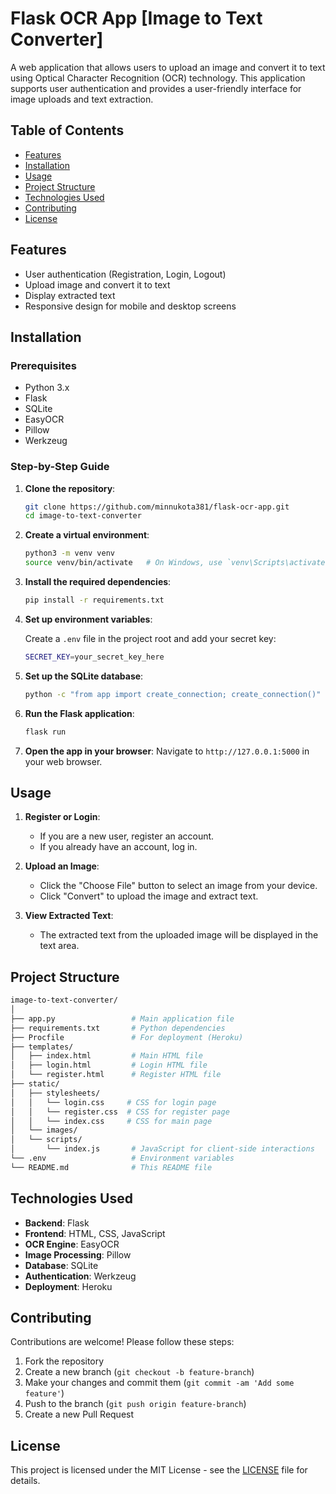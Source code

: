# Flask OCR App [Image to Text Converter]

A web application that allows users to upload an image and convert it to text using Optical Character Recognition (OCR) technology. This application supports user authentication and provides a user-friendly interface for image uploads and text extraction.

## Table of Contents

- [Features](#features)
- [Installation](#installation)
- [Usage](#usage)
- [Project Structure](#project-structure)
- [Technologies Used](#technologies-used)
- [Contributing](#contributing)
- [License](#license)

## Features

- User authentication (Registration, Login, Logout)
- Upload image and convert it to text
- Display extracted text
- Responsive design for mobile and desktop screens

## Installation

### Prerequisites

- Python 3.x
- Flask
- SQLite
- EasyOCR
- Pillow
- Werkzeug

### Step-by-Step Guide

1. **Clone the repository**:

   ```sh
   git clone https://github.com/minnukota381/flask-ocr-app.git
   cd image-to-text-converter
   ```

2. **Create a virtual environment**:

   ```sh
   python3 -m venv venv
   source venv/bin/activate   # On Windows, use `venv\Scripts\activate`
   ```

3. **Install the required dependencies**:

   ```sh
   pip install -r requirements.txt
   ```

4. **Set up environment variables**:

   Create a `.env` file in the project root and add your secret key:

   ```bash
   SECRET_KEY=your_secret_key_here
   ```

5. **Set up the SQLite database**:

   ```sh
   python -c "from app import create_connection; create_connection()"
   ```

6. **Run the Flask application**:

   ```sh
   flask run
   ```

7. **Open the app in your browser**:
   Navigate to `http://127.0.0.1:5000` in your web browser.

## Usage

1. **Register or Login**:
   - If you are a new user, register an account.
   - If you already have an account, log in.

2. **Upload an Image**:
   - Click the "Choose File" button to select an image from your device.
   - Click "Convert" to upload the image and extract text.

3. **View Extracted Text**:
   - The extracted text from the uploaded image will be displayed in the text area.

## Project Structure

```bash
image-to-text-converter/
│
├── app.py                 # Main application file
├── requirements.txt       # Python dependencies
├── Procfile               # For deployment (Heroku)
├── templates/
│   ├── index.html         # Main HTML file
│   ├── login.html         # Login HTML file
│   └── register.html      # Register HTML file
├── static/
│   ├── stylesheets/
│   │   └── login.css     # CSS for login page
│   │   └── register.css  # CSS for register page
│   │   └── index.css     # CSS for main page
│   └── images/
│   └── scripts/
│       └── index.js       # JavaScript for client-side interactions
└── .env                   # Environment variables
└── README.md              # This README file
```

## Technologies Used

- **Backend**: Flask
- **Frontend**: HTML, CSS, JavaScript
- **OCR Engine**: EasyOCR
- **Image Processing**: Pillow
- **Database**: SQLite
- **Authentication**: Werkzeug
- **Deployment**: Heroku

## Contributing

Contributions are welcome! Please follow these steps:

1. Fork the repository
2. Create a new branch (`git checkout -b feature-branch`)
3. Make your changes and commit them (`git commit -am 'Add some feature'`)
4. Push to the branch (`git push origin feature-branch`)
5. Create a new Pull Request

## License

This project is licensed under the MIT License - see the [LICENSE](LICENSE) file for details.
